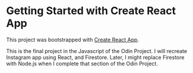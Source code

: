 # Getting Started with Create React App

This project was bootstrapped with [Create React App](https://github.com/facebook/create-react-app).

This is the final project in the Javascript of the Odin Project. I will recreate Instagram app using React, and Firestore. Later, I might replace Firestore with Node.js when I complete that section of the Odin Project.
